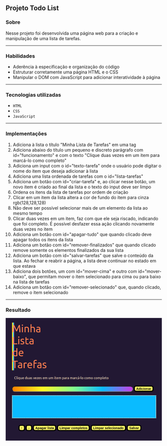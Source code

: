 ## Projeto Todo List

### Sobre

Nesse projeto foi desenvolvida uma página web para a criação e manipulação de uma lista de tarefas.

---

### Habilidades

- Aderência à especificação e organização do código
- Estruturar corretamente uma página HTML e o CSS
- Manipular o DOM com JavaScript para adicionar interatividade à página

---

### Tecnologias utilizadas

- `HTML`
- `CSS`
- `JavaScript`

---

### Implementações

1. Adiciona à lista o título "Minha Lista de Tarefas" em uma tag
2. Adiciona abaixo do título um pequeno e discreto parágrafo com id="funcionamento" e com o texto "Clique duas vezes em um item para marcá-lo como completo"
3. Adiciona um input com o id="texto-tarefa" onde o usuário pode digitar o nome do item que deseja adicionar à lista
4. Adiciona uma lista ordenada de tarefas com o id="lista-tarefas"
5. Adiciona um botão com id="criar-tarefa" e, ao clicar nesse botão, um novo item é criado ao final da lista e o texto do input deve ser limpo
6. Ordena os itens da lista de tarefas por ordem de criação
7. Clicar em um item da lista altera a cor de fundo do item para cinza rgb(128,128,128)
8. Não deve ser possível selecionar mais de um elemento da lista ao mesmo tempo
9. Clicar duas vezes em um item, faz com que ele seja riscado, indicando que foi completo. É possível desfazer essa ação clicando novamente duas vezes no item
10. Adiciona um botão com id="apagar-tudo" que quando clicado deve apagar todos os itens da lista
11. Adiciona um botão com id="remover-finalizados" que quando clicado remove somente os elementos finalizados da sua lista
12. Adiciona um botão com id="salvar-tarefas" que salve o conteúdo da lista. Ao fechar e reabrir a página, a lista deve continuar no estado em que estava
13. Adiciona dois botões, um com id="mover-cima" e outro com id="mover-baixo", que permitam mover o item selecionado para cima ou para baixo na lista de tarefas
14. Adiciona um botão com id="remover-selecionado" que, quando clicado, remove o item selecionado

---

### Resultado

![resultado](./resultado.png)
